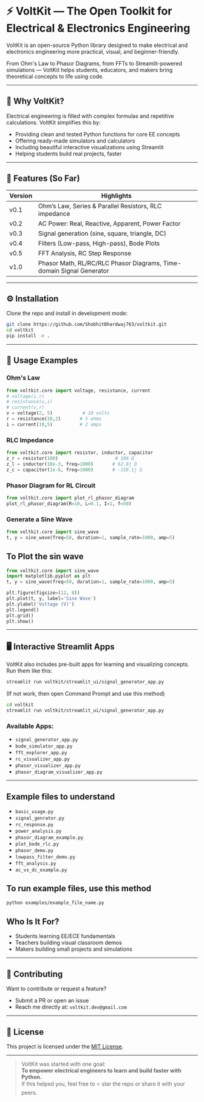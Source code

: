 
# ⚡ VoltKit — The Open Toolkit for Electrical & Electronics Engineering

VoltKit is an open-source Python library designed to make electrical and electronics engineering more practical, visual, and beginner-friendly.

From Ohm's Law to Phasor Diagrams, from FFTs to Streamlit-powered simulations — VoltKit helps students, educators, and makers bring theoretical concepts to life using code.

---

## 🚀 Why VoltKit?

Electrical engineering is filled with complex formulas and repetitive calculations. VoltKit simplifies this by:

- Providing clean and tested Python functions for core EE concepts
- Offering ready-made simulators and calculators
- Including beautiful interactive visualizations using Streamlit
- Helping students build real projects, faster

---

## 🧩 Features (So Far)

| Version | Highlights |
|---------|------------|
| v0.1    | Ohm’s Law, Series & Parallel Resistors, RLC impedance |
| v0.2    | AC Power: Real, Reactive, Apparent, Power Factor |
| v0.3    | Signal generation (sine, square, triangle, DC) |
| v0.4    | Filters (Low-pass, High-pass), Bode Plots |
| v0.5    | FFT Analysis, RC Step Response |
| v1.0    | Phasor Math, RL/RC/RLC Phasor Diagrams, Time-domain Signal Generator |

---

## ⚙️ Installation

Clone the repo and install in development mode:

```bash
git clone https://github.com/ShobhitBhardwaj763/voltkit.git
cd voltkit
pip install -e .
```

---

## 🧪 Usage Examples

### Ohm's Law
```python
from voltkit.core import voltage, resistance, current
# voltage(i,r)
# resistance(v,i)
# current(v,r)
v = voltage(2, 5)           # 10 volts
r = resistance(10,2)       # 5 ohms
i = current(10,5)          # 2 amps
```

### RLC Impedance
```python
from voltkit.core import resistor, inductor, capacitor
z_r = resistor(100)                     # 100 Ω
z_l = inductor(10e-3, freq=1000)       # 62.8j Ω
z_c = capacitor(1e-6, freq=1000)       # -159.1j Ω
```

### Phasor Diagram for RL Circuit
```python
from voltkit.core import plot_rl_phasor_diagram
plot_rl_phasor_diagram(R=10, L=0.1, I=1, f=50)
```

### Generate a Sine Wave
```python
from voltkit.core import sine_wave
t, y = sine_wave(freq=50, duration=1, sample_rate=1000, amp=5)
```

## To Plot the sin wave
```python
from voltkit.core import sine_wave
import matplotlib.pyplot as plt
t, y = sine_wave(freq=50, duration=1, sample_rate=1000, amp=5)

plt.figure(figsize=(12, 8))
plt.plot(t, y, label='Sine Wave')
plt.ylabel('Voltage (V)')
plt.legend()
plt.grid()
plt.show()

```
---

## 🖥️ Interactive Streamlit Apps

VoltKit also includes pre-built apps for learning and visualizing concepts. Run them like this:

```bash
streamlit run voltkit/streamlit_ui/signal_generator_app.py
```
(If not work, then open Command Prompt and use this method)
```bash
cd voltkit
streamlit run voltkit/streamlit_ui/signal_generator_app.py
```


### Available Apps:

- `signal_generator_app.py`
- `bode_simulator_app.py`
- `fft_explorer_app.py`
- `rc_visualizer_app.py`
- `phasor_visualizer_app.py`
- `phasor_diagram_visualizer_app.py`


---
## Example files to understand
- `basic_usage.py`
- `signal_genrator.py`
- `rc_response.py`
- `power_analysis.py`
- `phasor_diagram_example.py`
- `plot_bode_rlc.py`
- `phasor_demo.py`
- `lowpass_filter_demo.py`
- `fft_analysis.py`
- `ac_vs_dc_example.py`

## To run example files, use this method

```bash
python examples/example_file_name.py
```

##  Who Is It For?

-  Students learning EE/ECE fundamentals
-  Teachers building visual classroom demos
-  Makers building small projects and simulations

---

## 🤝 Contributing

Want to contribute or request a feature?

- Submit a PR or open an issue
- Reach me directly at: `voltkit.dev@gmail.com`

---

## 📜 License

This project is licensed under the [MIT License](./LICENSE).

---

> VoltKit was started with one goal:  
> **To empower electrical engineers to learn and build faster with Python.**  
> If this helped you, feel free to ⭐ star the repo or share it with your peers.
